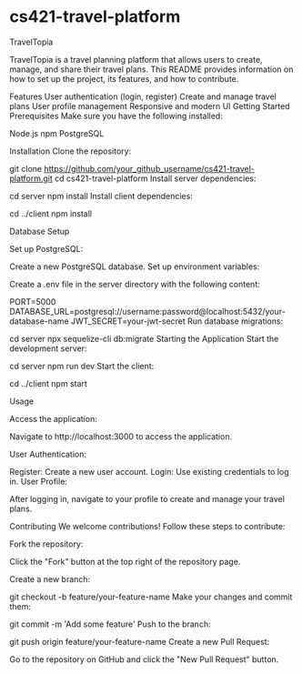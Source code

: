 # cs421-travel-platform

TravelTopia

TravelTopia is a travel planning platform that allows users to create, manage, and share their travel plans. This README provides information on how to set up the project, its features, and how to contribute.

Features
User authentication (login, register)
Create and manage travel plans
User profile management
Responsive and modern UI
Getting Started
Prerequisites
Make sure you have the following installed:

Node.js
npm
PostgreSQL

Installation
Clone the repository:


git clone https://github.com/your_github_username/cs421-travel-platform.git
cd cs421-travel-platform
Install server dependencies:


cd server
npm install
Install client dependencies:

cd ../client
npm install


Database Setup

Set up PostgreSQL:

Create a new PostgreSQL database.
Set up environment variables:

Create a .env file in the server directory with the following content:

PORT=5000
DATABASE_URL=postgresql://username:password@localhost:5432/your-database-name
JWT_SECRET=your-jwt-secret
Run database migrations:

cd server
npx sequelize-cli db:migrate
Starting the Application
Start the development server:

cd server
npm run dev
Start the client:

cd ../client
npm start


Usage

Access the application:

Navigate to http://localhost:3000 to access the application.

User Authentication:

Register: Create a new user account.
Login: Use existing credentials to log in.
User Profile:

After logging in, navigate to your profile to create and manage your travel plans.

Contributing
We welcome contributions! Follow these steps to contribute:

Fork the repository:

Click the "Fork" button at the top right of the repository page.

Create a new branch:

git checkout -b feature/your-feature-name
Make your changes and commit them:

git commit -m 'Add some feature'
Push to the branch:

git push origin feature/your-feature-name
Create a new Pull Request:

Go to the repository on GitHub and click the "New Pull Request" button.
